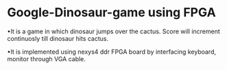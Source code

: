 # Google-Dinosaur-game using FPGA

•It is a game in which dinosaur jumps over the cactus. Score will increment continuosly till dinosaur hits cactus. 

•It is implemented using nexys4 ddr FPGA board by interfacing keyboard, monitor through VGA cable.
